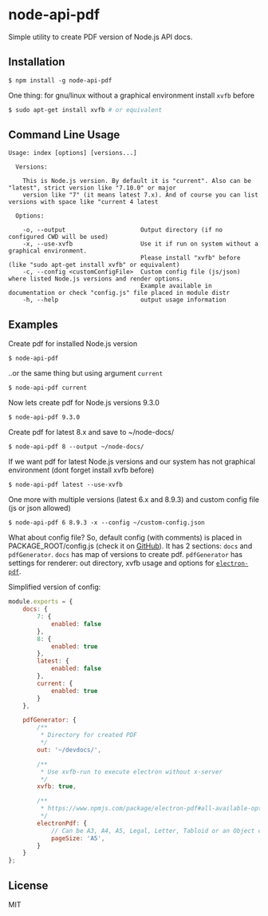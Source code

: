node-api-pdf
===

Simple utility to create PDF version of Node.js API docs.


Installation
---

```
$ npm install -g node-api-pdf
```

One thing: for gnu/linux without a graphical environment install `xvfb` before
```bash
$ sudo apt-get install xvfb # or equivalent
```

Command Line Usage
---

```
Usage: index [options] [versions...]

  Versions:

    This is Node.js version. By default it is "current". Also can be "latest", strict version like "7.10.0" or major
    version like "7" (it means latest 7.x). And of course you can list versions with space like "current 4 latest

  Options:

    -o, --output                     Output directory (if no configured CWD will be used)
    -x, --use-xvfb                   Use it if run on system without a graphical environment.
                                     Please install "xvfb" before (like "sudo apt-get install xvfb" or equivalent)
    -c, --config <customConfigFile>  Custom config file (js/json) where listed Node.js versions and render options.
                                     Example available in documentation or check "config.js" file placed in module distr
    -h, --help                       output usage information
```

Examples
---

Create pdf for installed Node.js version
```
$ node-api-pdf
```

..or the same thing but using argument `current`
```
$ node-api-pdf current
```

Now lets create pdf for Node.js versions 9.3.0
```
$ node-api-pdf 9.3.0
```

Create pdf for latest 8.x and save to ~/node-docs/
```
$ node-api-pdf 8 --output ~/node-docs/
```

If we want pdf for latest Node.js versions and our system has not graphical environment (dont forget install xvfb before)
```
$ node-api-pdf latest --use-xvfb
```

One more with multiple versions (latest 6.x and 8.9.3) and custom config file (js or json allowed)

```
$ node-api-pdf 6 8.9.3 -x --config ~/custom-config.json
```

What about config file?
So, default config (with comments) is placed in PACKAGE_ROOT/config.js (check it on [GitHub](https://github.com/thealien/node-api-pdf/blob/master/config.js)).
It has 2 sections: `docs` and `pdfGenerator`.
`docs` has map of versions to create pdf.
`pdfGenerator` has settings for renderer: out directory, xvfb usage and options for [`electron-pdf`](https://www.npmjs.com/package/electron-pdf).

Simplified version of config:
```javascript
module.exports = {
    docs: {
        7: {
            enabled: false
        },
        8: {
            enabled: true
        },
        latest: {
            enabled: false
        },
        current: {
            enabled: true
        }
    },

    pdfGenerator: {
        /**
         * Directory for created PDF
         */
        out: '~/devdocs/',

        /**
         * Use xvfb-run to execute electron without x-server
         */
        xvfb: true,

        /**
         * https://www.npmjs.com/package/electron-pdf#all-available-options
         */
        electronPdf: {
            // Can be A3, A4, A5, Legal, Letter, Tabloid or an Object containing height and width in microns
            pageSize: 'A5',
        }
    }
};

```

License
---

MIT